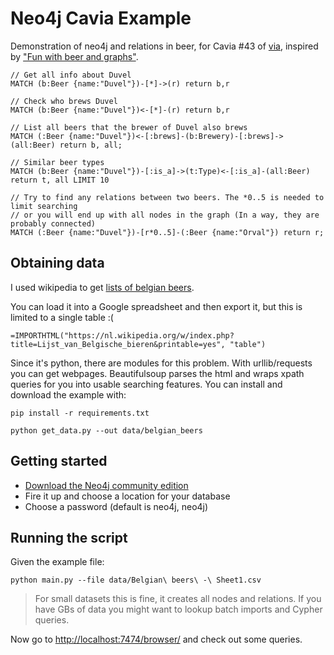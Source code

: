 Neo4j Cavia Example
===================

Demonstration of neo4j and relations in beer, for Cavia #43 of [via](https://svia.nl), inspired by ["Fun with beer and graphs"](http://blog.bruggen.com/2013/01/fun-with-beer-and-graphs.html).

```
// Get all info about Duvel
MATCH (b:Beer {name:"Duvel"})-[*]->(r) return b,r

// Check who brews Duvel
MATCH (b:Beer {name:"Duvel"})<-[*]-(r) return b,r

// List all beers that the brewer of Duvel also brews
MATCH (:Beer {name:"Duvel"})<-[:brews]-(b:Brewery)-[:brews]->(all:Beer) return b, all;

// Similar beer types
MATCH (b:Beer {name:"Duvel"})-[:is_a]->(t:Type)<-[:is_a]-(all:Beer) return t, all LIMIT 10

// Try to find any relations between two beers. The *0..5 is needed to limit searching
// or you will end up with all nodes in the graph (In a way, they are probably connected)
MATCH (:Beer {name:"Duvel"})-[r*0..5]-(:Beer {name:"Orval"}) return r;
```


## Obtaining data

I used wikipedia to get [lists of belgian beers](https://nl.wikipedia.org/w/index.php?title=Lijst_van_Belgische_bieren&printable=yes).

You can load it into a Google spreadsheet and then export it, but this is limited to a single table :(

```
=IMPORTHTML("https://nl.wikipedia.org/w/index.php?title=Lijst_van_Belgische_bieren&printable=yes", "table")
```

Since it's python, there are modules for this problem. With urllib/requests you can get webpages. Beautifulsoup parses the html and wraps xpath queries for you into usable searching features. You can install and download the example with:

```
pip install -r requirements.txt

python get_data.py --out data/belgian_beers
```


## Getting started

* [Download the Neo4j community edition](http://neo4j.com/download/)
* Fire it up and choose a location for your database
* Choose a password (default is neo4j, neo4j)


## Running the script

Given the example file:

```
python main.py --file data/Belgian\ beers\ -\ Sheet1.csv
```

> For small datasets this is fine, it creates all nodes and relations. If you have GBs of data you might want to
> lookup batch imports and Cypher queries.

Now go to [http://localhost:7474/browser/](http://localhost:7474/browser/) and check out some queries.

